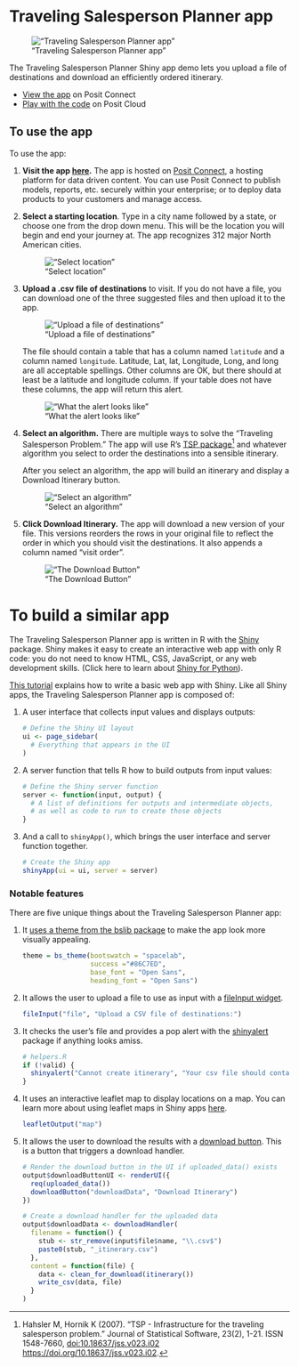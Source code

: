 Traveling Salesperson Planner app
================

<figure>
<img src="images/screenshot.png"
alt="“Traveling Salesperson Planner app”" />
<figcaption aria-hidden="true">“Traveling Salesperson Planner
app”</figcaption>
</figure>

The Traveling Salesperson Planner Shiny app demo lets you upload a file
of destinations and download an efficiently ordered itinerary.

- [View the
  app](https://colorado.posit.co/rsc/traveling-salesperson-app/) on
  Posit Connect
- [Play with the code](https://posit.cloud/content/6708777) on Posit
  Cloud

## To use the app

To use the app:

1.  **Visit the app
    [here](https://colorado.posit.co/rsc/content/bb3d1bbc-0eb3-4c2d-ac2c-5e8959cf8eaf/).**
    The app is hosted on [Posit
    Connect](https://posit.co/products/enterprise/connect/), a hosting
    platform for data driven content. You can use Posit Connect to
    publish models, reports, etc. securely within your enterprise; or to
    deploy data products to your customers and manage access.

2.  **Select a starting location**. Type in a city name followed by a
    state, or choose one from the drop down menu. This will be the
    location you will begin and end your journey at. The app recognizes
    312 major North American cities.

    <figure>
    <img src="images/select_location.png" alt="“Select location”" />
    <figcaption aria-hidden="true">“Select location”</figcaption>
    </figure>

3.  **Upload a .csv file of destinations** to visit. If you do not have
    a file, you can download one of the three suggested files and then
    upload it to the app.

    <figure>
    <img src="images/upload.png" alt="“Upload a file of destinations”" />
    <figcaption aria-hidden="true">“Upload a file of
    destinations”</figcaption>
    </figure>

    The file should contain a table that has a column named `latitude`
    and a column named `longitude`. Latitude, Lat, lat, Longitude, Long,
    and long are all acceptable spellings. Other columns are OK, but
    there should at least be a latitude and longitude column. If your
    table does not have these columns, the app will return this alert.

    <figure>
    <img src="images/alert.png" alt="“What the alert looks like”" />
    <figcaption aria-hidden="true">“What the alert looks like”</figcaption>
    </figure>

4.  **Select an algorithm.** There are multiple ways to solve the
    “Traveling Salesperson Problem.” The app will use R’s [TSP
    package](https://github.com/mhahsler/TSP)[^1] and whatever algorithm
    you select to order the destinations into a sensible itinerary.

    After you select an algorithm, the app will build an itinerary and
    display a Download Itinerary button.

    <figure>
    <img src="images/algorithm.png" alt="“Select an algorithm”" />
    <figcaption aria-hidden="true">“Select an algorithm”</figcaption>
    </figure>

5.  **Click Download Itinerary.** The app will download a new version of
    your file. This versions reorders the rows in your original file to
    reflect the order in which you should visit the destinations. It
    also appends a column named “visit order”.

    <figure>
    <img src="images/download.png" alt="“The Download Button”" />
    <figcaption aria-hidden="true">“The Download Button”</figcaption>
    </figure>

# To build a similar app

The Traveling Salesperson Planner app is written in R with the
[Shiny](https://shiny.posit.co/) package. Shiny makes it easy to create
an interactive web app with only R code: you do not need to know HTML,
CSS, JavaScript, or any web development skills. (Click here to learn
about [Shiny for Python](https://shiny.posit.co/py/)).

[This tutorial](https://shiny.posit.co/getstarted.html) explains how to
write a basic web app with Shiny. Like all Shiny apps, the Traveling
Salesperson Planner app is composed of:

1.  A user interface that collects input values and displays outputs:

    ``` r
    # Define the Shiny UI layout
    ui <- page_sidebar(
      # Everything that appears in the UI
    )
    ```

2.  A server function that tells R how to build outputs from input
    values:

    ``` r
    # Define the Shiny server function
    server <- function(input, output) {
      # A list of definitions for outputs and intermediate objects, 
      # as well as code to run to create those objects
    }
    ```

3.  And a call to `shinyApp()`, which brings the user interface and
    server function together.

    ``` r
    # Create the Shiny app
    shinyApp(ui = ui, server = server)
    ```

### Notable features

There are five unique things about the Traveling Salesperson Planner
app:

1.  It [uses a theme from the bslib
    package](https://rstudio.github.io/bslib/articles/theming/index.html)
    to make the app look more visually appealing.

    ``` r
    theme = bs_theme(bootswatch = "spacelab",
                     success ="#86C7ED",
                     base_font = "Open Sans",
                     heading_font = "Open Sans")
    ```

2.  It allows the user to upload a file to use as input with a
    [fileInput
    widget](https://mastering-shiny.org/action-transfer.html#upload).

    ``` r
    fileInput("file", "Upload a CSV file of destinations:")
    ```

3.  It checks the user’s file and provides a pop alert with the
    [shinyalert](https://github.com/daattali/shinyalert) package if
    anything looks amiss.

    ``` r
    # helpers.R
    if (!valid) {
      shinyalert("Cannot create itinerary", "Your csv file should contain a column named latitude and a column named longitude.")
    }
    ```

4.  It uses an interactive leaflet map to display locations on a map.
    You can learn more about using leaflet maps in Shiny apps
    [here](https://rstudio.github.io/leaflet/).

    ``` r
    leafletOutput("map")
    ```

5.  It allows the user to download the results with a [download
    button](https://mastering-shiny.org/action-transfer.html#download).
    This is a button that triggers a download handler.

    ``` r
    # Render the download button in the UI if uploaded_data() exists
    output$downloadButtonUI <- renderUI({
      req(uploaded_data())
      downloadButton("downloadData", "Download Itinerary")
    })

    # Create a download handler for the uploaded data
    output$downloadData <- downloadHandler(
      filename = function() {
        stub <- str_remove(input$file$name, "\\.csv$")
        paste0(stub, "_itinerary.csv")
      },
      content = function(file) {
        data <- clean_for_download(itinerary())
        write_csv(data, file)
      }
    )
    ```

[^1]: Hahsler M, Hornik K (2007). “TSP - Infrastructure for the
    traveling salesperson problem.” Journal of Statistical Software,
    23(2), 1-21. ISSN 1548-7660, <doi:10.18637/jss.v023.i02>
    <https://doi.org/10.18637/jss.v023.i02>.
